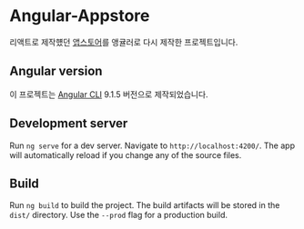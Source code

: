 # Angular-Appstore

리액트로 제작헀던 [앱스토어](https://github.com/tomriddle7/nomad_store)를 앵귤러로 다시 제작한 프로젝트입니다.

## Angular version
이 프로젝트는 [Angular CLI](https://github.com/angular/angular-cli) 9.1.5 버전으로 제작되었습니다.

## Development server

Run `ng serve` for a dev server. Navigate to `http://localhost:4200/`. The app will automatically reload if you change any of the source files.

## Build

Run `ng build` to build the project. The build artifacts will be stored in the `dist/` directory. Use the `--prod` flag for a production build.
